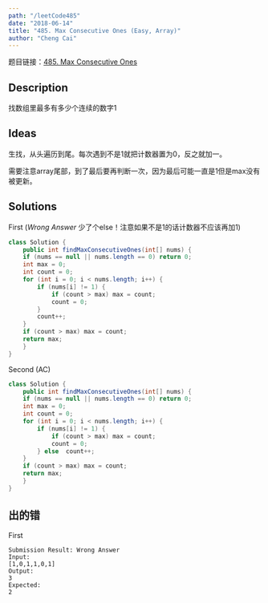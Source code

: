 ```yaml
---
path: "/leetCode485"
date: "2018-06-14"
title: "485. Max Consecutive Ones (Easy, Array)"
author: "Cheng Cai"
---
```


题目链接：[485. Max Consecutive Ones](https://leetcode.com/problems/max-consecutive-ones/description/)

## Description
找数组里最多有多少个连续的数字1

## Ideas
生找，从头遍历到尾。每次遇到不是1就把计数器置为0，反之就加一。

需要注意array尾部，到了最后要再判断一次，因为最后可能一直是1但是max没有被更新。

## Solutions
First (*Wrong Answer* 少了个else！注意如果不是1的话计数器不应该再加1)
```java
class Solution {
    public int findMaxConsecutiveOnes(int[] nums) {
 	if (nums == null || nums.length == 0) return 0;
	int max = 0;
	int count = 0;
	for (int i = 0; i < nums.length; i++) {
		if (nums[i] != 1) {	
			if (count > max) max = count;
			count = 0;
		}
		count++;
	}  
	if (count > max) max = count;
	return max;     
    }
}
```

Second (AC) 
```java
class Solution {
    public int findMaxConsecutiveOnes(int[] nums) {
 	if (nums == null || nums.length == 0) return 0;
	int max = 0;
	int count = 0;
	for (int i = 0; i < nums.length; i++) {
		if (nums[i] != 1) {	
			if (count > max) max = count;
			count = 0;
		} else 	count++;
	}  
	if (count > max) max = count;
	return max;     
    }
}
```

## 出的错
First
```
Submission Result: Wrong Answer 
Input:
[1,0,1,1,0,1]
Output:
3
Expected:
2
```